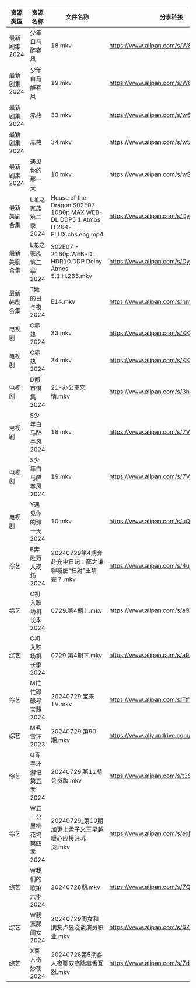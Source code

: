 | 资源类型     | 资源名称            | 文件名称                                                                            | 分享链接                                      | 更新时间                |
| -------- | --------------- | ------------------------------------------------------------------------------- | ----------------------------------------- | ------------------- |
| 最新剧集2024 | 少年白马醉春风         | 18.mkv                                                                          | https://www.alipan.com/s/W8mwnHE9VZf      | 2024-07-29 14:10:02 |
| 最新剧集2024 | 少年白马醉春风         | 19.mkv                                                                          | https://www.alipan.com/s/W8mwnHE9VZf      | 2024-07-29 14:10:02 |
| 最新剧集2024 | 赤热              | 33.mkv                                                                          | https://www.alipan.com/s/w5WNpeV6zH4      | 2024-07-29 20:10:28 |
| 最新剧集2024 | 赤热              | 34.mkv                                                                          | https://www.alipan.com/s/w5WNpeV6zH4      | 2024-07-29 20:10:28 |
| 最新剧集2024 | 遇见你的那一天         | 10.mkv                                                                          | https://www.alipan.com/s/wSVYSy9To3B      | 2024-07-29 14:10:07 |
| 最新美剧合集   | L龙之家族第二季2024    | House of the Dragon S02E07 1080p MAX WEB-DL DDP5 1 Atmos H 264-FLUX.chs.eng.mp4 | https://www.alipan.com/s/DyvLf3chM2K      | 2024-07-29 12:09:17 |
| 最新美剧合集   | L龙之家族第二季2024    | S02E07 - 2160p.WEB-DL HDR10.DDP Dolby Atmos 5.1.H.265.mkv                       | https://www.alipan.com/s/DyvLf3chM2K      | 2024-07-29 12:09:16 |
| 最新韩剧合集   | T她的日与夜2024      | E14.mkv                                                                         | https://www.alipan.com/s/nnyTdgGkMzK      | 2024-07-29 00:09:25 |
| 电视剧      | C赤热2024         | 33.mkv                                                                          | https://www.alipan.com/s/KKodkCecDcy      | 2024-07-29 20:05:13 |
| 电视剧      | C赤热2024         | 34.mkv                                                                          | https://www.alipan.com/s/KKodkCecDcy      | 2024-07-29 20:05:12 |
| 电视剧      | D都市惧集2024       | 21-办公室恋情.mkv                                                                    | https://www.alipan.com/s/3h7mz7XVT7D      | 2024-07-29 14:05:23 |
| 电视剧      | S少年白马醉春风2024    | 18.mkv                                                                          | https://www.alipan.com/s/7ViyPGoKdyN      | 2024-07-29 14:06:19 |
| 电视剧      | S少年白马醉春风2024    | 19.mkv                                                                          | https://www.alipan.com/s/7ViyPGoKdyN      | 2024-07-29 14:06:19 |
| 电视剧      | Y遇见你的那一天2024    | 10.mkv                                                                          | https://www.alipan.com/s/uQ2Vgm56dsn      | 2024-07-29 14:07:04 |
| 综艺       | B奔赴万人现场2024     | 20240729第4期奔赴充电日记：薛之谦聊减肥“扫射”王靖雯？.mkv                                            | https://www.alipan.com/s/4u7m3VMcqux      | 2024-07-29 14:07:17 |
| 综艺       | C初入职场机长季2024    | 0729.第4期上.mkv                                                                   | https://www.alipan.com/s/a9hmC3o2B18      | 2024-07-29 14:07:31 |
| 综艺       | C初入职场机长季2024    | 0729.第4期下.mkv                                                                   | https://www.alipan.com/s/a9hmC3o2B18      | 2024-07-29 14:07:31 |
| 综艺       | M忙忙碌碌寻宝藏2024    | 20240729.宝来TV.mkv                                                               | https://www.alipan.com/s/TtfyudAgS8v      | 2024-07-29 14:08:03 |
| 综艺       | M毛雪汪2023        | 20240729.第90期.mkv                                                               | https://www.aliyundrive.com/s/asPqfgPRqAg | 2024-07-29 14:08:06 |
| 综艺       | Q青春环游记第五季2024   | 20240729.第11期会员版.mkv                                                            | https://www.alipan.com/s/t3StjPH9G3k      | 2024-07-29 14:08:24 |
| 综艺       | W五十公里桃花坞第四季2024 | 20240729_第10期加更上孟子义王星越暖心应援汪苏泷.mkv                                               | https://www.alipan.com/s/exjYEbxNRBJ      | 2024-07-29 14:08:50 |
| 综艺       | W我们的歌第六季2024    | 20240728期.mkv                                                                   | https://www.alipan.com/s/7QHb1Czg7nU      | 2024-07-29 00:08:34 |
| 综艺       | W我家那闺女2024      | 20240729闺女和朋友卢昱晓谈演员职业.mkv                                                       | https://www.alipan.com/s/6Zh3yAep1kC      | 2024-07-29 14:08:55 |
| 综艺       | X喜人奇妙夜2024      | 20240728第5期喜人夜聊双高胎毒舌互怼.mkv                                                      | https://www.alipan.com/s/7dsoE9PKtJZ      | 2024-07-29 00:08:39 |
